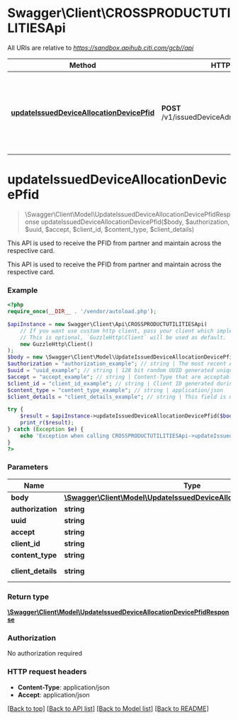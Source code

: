 # Swagger\Client\CROSSPRODUCTUTILITIESApi

All URIs are relative to *https://sandbox.apihub.citi.com/gcb//api*

Method | HTTP request | Description
------------- | ------------- | -------------
[**updateIssuedDeviceAllocationDevicePfid**](CROSSPRODUCTUTILITIESApi.md#updateissueddeviceallocationdevicepfid) | **POST** /v1/issuedDeviceAdministration/device/pfid | This API is used to receive the PFID from partner and maintain across the respective card.

# **updateIssuedDeviceAllocationDevicePfid**
> \Swagger\Client\Model\UpdateIssuedDeviceAllocationDevicePfidResponse updateIssuedDeviceAllocationDevicePfid($body, $authorization, $uuid, $accept, $client_id, $content_type, $client_details)

This API is used to receive the PFID from partner and maintain across the respective card.

This API is used to receive the PFID from partner and maintain across the respective card.

### Example
```php
<?php
require_once(__DIR__ . '/vendor/autoload.php');

$apiInstance = new Swagger\Client\Api\CROSSPRODUCTUTILITIESApi(
    // If you want use custom http client, pass your client which implements `GuzzleHttp\ClientInterface`.
    // This is optional, `GuzzleHttp\Client` will be used as default.
    new GuzzleHttp\Client()
);
$body = new \Swagger\Client\Model\UpdateIssuedDeviceAllocationDevicePfidRequest(); // \Swagger\Client\Model\UpdateIssuedDeviceAllocationDevicePfidRequest | UpdateIssuedDeviceAllocationDevicePfidRequest
$authorization = "authorization_example"; // string | The most recent Authorization token. This will have the format Bearer + {space} + {accessToken}. Example: Bearer KGNsaWVudF9pZDpjbGllbnRfc2VjcmV0KQ==.
$uuid = "uuid_example"; // string | 128 bit random UUID generated uniquely for every request.
$accept = "accept_example"; // string | Content-Type that are acceptable for the response.
$client_id = "client_id_example"; // string | Client ID generated during application registration.
$content_type = "content_type_example"; // string | application/json
$client_details = "client_details_example"; // string | This field is used to capture device,browser and network information. Refer the developer portal for more information.These are the fields which will be passed as part of the header devicePrint,deviceTokenCookie,userIpAddress,userAgent,hardwareId,simId,deviceModel,deviceName,deviceOsName,deviceOsVersion,multitaskingSupportFlag,languageSupport,wifiMacAddress,cellTowerId,locationAreaCode,rsaApplicationKey,wapClientId,mobileCarrierCode,mobileCountryCode,osId,geoLongitude,geoLatitude,geoHorizontalAccuracy,geoAltitude,geoAltitudeAccuracy,geoSpeed,geoTimestamp,geoStatus,basicServiceSetId,signalStrength,wifiChannel,serviceSetId

try {
    $result = $apiInstance->updateIssuedDeviceAllocationDevicePfid($body, $authorization, $uuid, $accept, $client_id, $content_type, $client_details);
    print_r($result);
} catch (Exception $e) {
    echo 'Exception when calling CROSSPRODUCTUTILITIESApi->updateIssuedDeviceAllocationDevicePfid: ', $e->getMessage(), PHP_EOL;
}
?>
```

### Parameters

Name | Type | Description  | Notes
------------- | ------------- | ------------- | -------------
 **body** | [**\Swagger\Client\Model\UpdateIssuedDeviceAllocationDevicePfidRequest**](../Model/UpdateIssuedDeviceAllocationDevicePfidRequest.md)| UpdateIssuedDeviceAllocationDevicePfidRequest |
 **authorization** | **string**| The most recent Authorization token. This will have the format Bearer + {space} + {accessToken}. Example: Bearer KGNsaWVudF9pZDpjbGllbnRfc2VjcmV0KQ&#x3D;&#x3D;. |
 **uuid** | **string**| 128 bit random UUID generated uniquely for every request. |
 **accept** | **string**| Content-Type that are acceptable for the response. |
 **client_id** | **string**| Client ID generated during application registration. |
 **content_type** | **string**| application/json |
 **client_details** | **string**| This field is used to capture device,browser and network information. Refer the developer portal for more information.These are the fields which will be passed as part of the header devicePrint,deviceTokenCookie,userIpAddress,userAgent,hardwareId,simId,deviceModel,deviceName,deviceOsName,deviceOsVersion,multitaskingSupportFlag,languageSupport,wifiMacAddress,cellTowerId,locationAreaCode,rsaApplicationKey,wapClientId,mobileCarrierCode,mobileCountryCode,osId,geoLongitude,geoLatitude,geoHorizontalAccuracy,geoAltitude,geoAltitudeAccuracy,geoSpeed,geoTimestamp,geoStatus,basicServiceSetId,signalStrength,wifiChannel,serviceSetId | [optional]

### Return type

[**\Swagger\Client\Model\UpdateIssuedDeviceAllocationDevicePfidResponse**](../Model/UpdateIssuedDeviceAllocationDevicePfidResponse.md)

### Authorization

No authorization required

### HTTP request headers

 - **Content-Type**: application/json
 - **Accept**: application/json

[[Back to top]](#) [[Back to API list]](../../README.md#documentation-for-api-endpoints) [[Back to Model list]](../../README.md#documentation-for-models) [[Back to README]](../../README.md)

